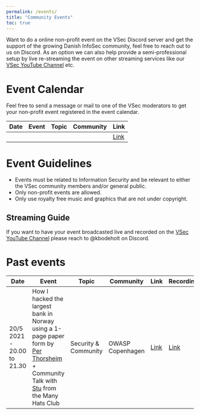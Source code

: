 ```yaml
---
permalink: /events/
title: "Community Events"
toc: true
---
```

Want to do a online non-profit event on the VSec Discord server and get the support of the growing Danish InfoSec community, feel free to reach out to us on Discord. As an option we can also help provide a semi-professional setup by live re-streaming the event on other streaming services like our [VSec YouTube Channel](https://www.youtube.com/channel/UCGQCK473y181BjNMJLrW11g) etc.

# Event Calendar
Feel free to send a message or mail to one of the VSec moderators to get your non-profit event registered in the event calendar. 

| Date | Event | Topic | Community | Link |
|------|-------|-------|-----------|------|
|      |       |       |           | [Link]()| 

# Event Guidelines

- Events must be related to Information Security and be relevant to either the VSec community members and/or general public.
- Only non-profit events are allowed.
- Only use royalty free music and graphics that are not under copyright.

## Streaming Guide

If you want to have your event broadcasted live and recorded on the [VSec YouTube Channel](https://www.youtube.com/channel/UCGQCK473y181BjNMJLrW11g) please reach to @kbodeholt on Discord.

# Past events

| Date | Event | Topic | Community | Link | Recording |
|------|-------|-------|-----------|------|-----------|
| 20/5 2021 - 20.00 to 21.30  | How I hacked the largest bank in Norway using a 1-page paper form by [Per Thorsheim](https://twitter.com/thorsheim) + Community Talk with [Stu](https://twitter.com/cybersecstu) from the Many Hats Club | Security & Community | OWASP Copenhagen | [Link](https://www.meetup.com/OWASP-Copenhagen-Chapter/events/277996588/) | [Link](https://youtu.be/NUOX5F5VCqc?t=895)
